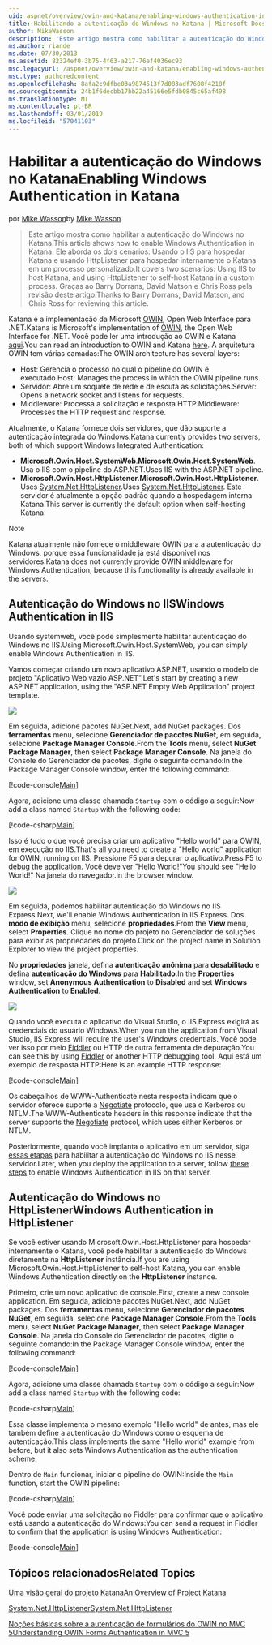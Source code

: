```yaml
---
uid: aspnet/overview/owin-and-katana/enabling-windows-authentication-in-katana
title: Habilitando a autenticação do Windows no Katana | Microsoft Docs
author: MikeWasson
description: 'Este artigo mostra como habilitar a autenticação do Windows no Katana. Ele aborda os dois cenários: Usando o IIS para hospedar Katana e usando HttpListener para hospedar internamente Kat...'
ms.author: riande
ms.date: 07/30/2013
ms.assetid: 82324ef0-3b75-4f63-a217-76ef4036ec93
msc.legacyurl: /aspnet/overview/owin-and-katana/enabling-windows-authentication-in-katana
msc.type: authoredcontent
ms.openlocfilehash: 8afa2c9dfbe03a9874513f7d083adf7608f4218f
ms.sourcegitcommit: 24b1f6decbb17bb22a45166e5fdb0845c65af498
ms.translationtype: MT
ms.contentlocale: pt-BR
ms.lasthandoff: 03/01/2019
ms.locfileid: "57041103"
---
```

<a name="enabling-windows-authentication-in-katana"></a><span data-ttu-id="63c53-104">Habilitar a autenticação do Windows no Katana</span><span class="sxs-lookup"><span data-stu-id="63c53-104">Enabling Windows Authentication in Katana</span></span>
====================
<span data-ttu-id="63c53-105">por [Mike Wasson](https://github.com/MikeWasson)</span><span class="sxs-lookup"><span data-stu-id="63c53-105">by [Mike Wasson](https://github.com/MikeWasson)</span></span>

> <span data-ttu-id="63c53-106">Este artigo mostra como habilitar a autenticação do Windows no Katana.</span><span class="sxs-lookup"><span data-stu-id="63c53-106">This article shows how to enable Windows Authentication in Katana.</span></span> <span data-ttu-id="63c53-107">Ele aborda os dois cenários: Usando o IIS para hospedar Katana e usando HttpListener para hospedar internamente o Katana em um processo personalizado.</span><span class="sxs-lookup"><span data-stu-id="63c53-107">It covers two scenarios: Using IIS to host Katana, and using HttpListener to self-host Katana in a custom process.</span></span> <span data-ttu-id="63c53-108">Graças ao Barry Dorrans, David Matson e Chris Ross pela revisão deste artigo.</span><span class="sxs-lookup"><span data-stu-id="63c53-108">Thanks to Barry Dorrans, David Matson, and Chris Ross for reviewing this article.</span></span>


<span data-ttu-id="63c53-109">Katana é a implementação da Microsoft [OWIN](http://owin.org/), Open Web Interface para .NET.</span><span class="sxs-lookup"><span data-stu-id="63c53-109">Katana is Microsoft's implementation of [OWIN](http://owin.org/), the Open Web Interface for .NET.</span></span> <span data-ttu-id="63c53-110">Você pode ler uma introdução ao OWIN e Katana [aqui](an-overview-of-project-katana.md).</span><span class="sxs-lookup"><span data-stu-id="63c53-110">You can read an introduction to OWIN and Katana [here](an-overview-of-project-katana.md).</span></span> <span data-ttu-id="63c53-111">A arquitetura OWIN tem várias camadas:</span><span class="sxs-lookup"><span data-stu-id="63c53-111">The OWIN architecture has several layers:</span></span>

- <span data-ttu-id="63c53-112">Host: Gerencia o processo no qual o pipeline do OWIN é executado.</span><span class="sxs-lookup"><span data-stu-id="63c53-112">Host: Manages the process in which the OWIN pipeline runs.</span></span>
- <span data-ttu-id="63c53-113">Servidor: Abre um soquete de rede e de escuta as solicitações.</span><span class="sxs-lookup"><span data-stu-id="63c53-113">Server: Opens a network socket and listens for requests.</span></span>
- <span data-ttu-id="63c53-114">Middleware: Processa a solicitação e resposta HTTP.</span><span class="sxs-lookup"><span data-stu-id="63c53-114">Middleware: Processes the HTTP request and response.</span></span>

<span data-ttu-id="63c53-115">Atualmente, o Katana fornece dois servidores, que dão suporte a autenticação integrada do Windows:</span><span class="sxs-lookup"><span data-stu-id="63c53-115">Katana currently provides two servers, both of which support Windows Integrated Authentication:</span></span>

- <span data-ttu-id="63c53-116">**Microsoft.Owin.Host.SystemWeb**.</span><span class="sxs-lookup"><span data-stu-id="63c53-116">**Microsoft.Owin.Host.SystemWeb**.</span></span> <span data-ttu-id="63c53-117">Usa o IIS com o pipeline do ASP.NET.</span><span class="sxs-lookup"><span data-stu-id="63c53-117">Uses IIS with the ASP.NET pipeline.</span></span>
- <span data-ttu-id="63c53-118">**Microsoft.Owin.Host.HttpListener**.</span><span class="sxs-lookup"><span data-stu-id="63c53-118">**Microsoft.Owin.Host.HttpListener**.</span></span> <span data-ttu-id="63c53-119">Uses [System.Net.HttpListener](https://msdn.microsoft.com/library/system.net.httplistener.aspx).</span><span class="sxs-lookup"><span data-stu-id="63c53-119">Uses [System.Net.HttpListener](https://msdn.microsoft.com/library/system.net.httplistener.aspx).</span></span> <span data-ttu-id="63c53-120">Este servidor é atualmente a opção padrão quando a hospedagem interna Katana.</span><span class="sxs-lookup"><span data-stu-id="63c53-120">This server is currently the default option when self-hosting Katana.</span></span>

> [!NOTE]
> <span data-ttu-id="63c53-121">Katana atualmente não fornece o middleware OWIN para a autenticação do Windows, porque essa funcionalidade já está disponível nos servidores.</span><span class="sxs-lookup"><span data-stu-id="63c53-121">Katana does not currently provide OWIN middleware for Windows Authentication, because this functionality is already available in the servers.</span></span>

## <a name="windows-authentication-in-iis"></a><span data-ttu-id="63c53-122">Autenticação do Windows no IIS</span><span class="sxs-lookup"><span data-stu-id="63c53-122">Windows Authentication in IIS</span></span>

<span data-ttu-id="63c53-123">Usando systemweb, você pode simplesmente habilitar autenticação do Windows no IIS.</span><span class="sxs-lookup"><span data-stu-id="63c53-123">Using Microsoft.Owin.Host.SystemWeb, you can simply enable Windows Authentication in IIS.</span></span>

<span data-ttu-id="63c53-124">Vamos começar criando um novo aplicativo ASP.NET, usando o modelo de projeto "Aplicativo Web vazio ASP.NET".</span><span class="sxs-lookup"><span data-stu-id="63c53-124">Let's start by creating a new ASP.NET application, using the "ASP.NET Empty Web Application" project template.</span></span>

![](enabling-windows-authentication-in-katana/_static/image1.png)

<span data-ttu-id="63c53-125">Em seguida, adicione pacotes NuGet.</span><span class="sxs-lookup"><span data-stu-id="63c53-125">Next, add NuGet packages.</span></span> <span data-ttu-id="63c53-126">Dos **ferramentas** menu, selecione **Gerenciador de pacotes NuGet**, em seguida, selecione **Package Manager Console**.</span><span class="sxs-lookup"><span data-stu-id="63c53-126">From the **Tools** menu, select **NuGet Package Manager**, then select **Package Manager Console**.</span></span> <span data-ttu-id="63c53-127">Na janela do Console do Gerenciador de pacotes, digite o seguinte comando:</span><span class="sxs-lookup"><span data-stu-id="63c53-127">In the Package Manager Console window, enter the following command:</span></span>

[!code-console[Main](enabling-windows-authentication-in-katana/samples/sample1.cmd)]

<span data-ttu-id="63c53-128">Agora, adicione uma classe chamada `Startup` com o código a seguir:</span><span class="sxs-lookup"><span data-stu-id="63c53-128">Now add a class named `Startup` with the following code:</span></span>

[!code-csharp[Main](enabling-windows-authentication-in-katana/samples/sample2.cs)]

<span data-ttu-id="63c53-129">Isso é tudo o que você precisa criar um aplicativo "Hello world" para OWIN, em execução no IIS.</span><span class="sxs-lookup"><span data-stu-id="63c53-129">That's all you need to create a "Hello world" application for OWIN, running on IIS.</span></span> <span data-ttu-id="63c53-130">Pressione F5 para depurar o aplicativo.</span><span class="sxs-lookup"><span data-stu-id="63c53-130">Press F5 to debug the application.</span></span> <span data-ttu-id="63c53-131">Você deve ver "Hello World!"</span><span class="sxs-lookup"><span data-stu-id="63c53-131">You should see "Hello World!"</span></span> <span data-ttu-id="63c53-132">Na janela do navegador.</span><span class="sxs-lookup"><span data-stu-id="63c53-132">in the browser window.</span></span>

![](enabling-windows-authentication-in-katana/_static/image2.png)

<span data-ttu-id="63c53-133">Em seguida, podemos habilitar autenticação do Windows no IIS Express.</span><span class="sxs-lookup"><span data-stu-id="63c53-133">Next, we'll enable Windows Authentication in IIS Express.</span></span> <span data-ttu-id="63c53-134">Dos **modo de exibição** menu, selecione **propriedades**.</span><span class="sxs-lookup"><span data-stu-id="63c53-134">From the **View** menu, select **Properties**.</span></span> <span data-ttu-id="63c53-135">Clique no nome do projeto no Gerenciador de soluções para exibir as propriedades do projeto.</span><span class="sxs-lookup"><span data-stu-id="63c53-135">Click on the project name in Solution Explorer to view the project properties.</span></span>

<span data-ttu-id="63c53-136">No **propriedades** janela, defina **autenticação anônima** para **desabilitado** e defina **autenticação do Windows** para  **Habilitado**.</span><span class="sxs-lookup"><span data-stu-id="63c53-136">In the **Properties** window, set **Anonymous Authentication** to **Disabled** and set **Windows Authentication** to **Enabled**.</span></span>

![](enabling-windows-authentication-in-katana/_static/image3.png)

<span data-ttu-id="63c53-137">Quando você executa o aplicativo do Visual Studio, o IIS Express exigirá as credenciais do usuário Windows.</span><span class="sxs-lookup"><span data-stu-id="63c53-137">When you run the application from Visual Studio, IIS Express will require the user's Windows credentials.</span></span> <span data-ttu-id="63c53-138">Você pode ver isso por meio [Fiddler](http://fiddler2.com/home) ou HTTP de outra ferramenta de depuração.</span><span class="sxs-lookup"><span data-stu-id="63c53-138">You can see this by using [Fiddler](http://fiddler2.com/home) or another HTTP debugging tool.</span></span> <span data-ttu-id="63c53-139">Aqui está um exemplo de resposta HTTP:</span><span class="sxs-lookup"><span data-stu-id="63c53-139">Here is an example HTTP response:</span></span>

[!code-console[Main](enabling-windows-authentication-in-katana/samples/sample3.cmd?highlight=1,5-6)]

<span data-ttu-id="63c53-140">Os cabeçalhos de WWW-Authenticate nesta resposta indicam que o servidor oferece suporte a [Negotiate](http://www.ietf.org/rfc/rfc4559.txt) protocolo, que usa o Kerberos ou NTLM.</span><span class="sxs-lookup"><span data-stu-id="63c53-140">The WWW-Authenticate headers in this response indicate that the server supports the [Negotiate](http://www.ietf.org/rfc/rfc4559.txt) protocol, which uses either Kerberos or NTLM.</span></span>

<span data-ttu-id="63c53-141">Posteriormente, quando você implanta o aplicativo em um servidor, siga [essas etapas](https://www.iis.net/configreference/system.webserver/security/authentication/windowsauthentication) para habilitar a autenticação do Windows no IIS nesse servidor.</span><span class="sxs-lookup"><span data-stu-id="63c53-141">Later, when you deploy the application to a server, follow [these steps](https://www.iis.net/configreference/system.webserver/security/authentication/windowsauthentication) to enable Windows Authentication in IIS on that server.</span></span>

## <a name="windows-authentication-in-httplistener"></a><span data-ttu-id="63c53-142">Autenticação do Windows no HttpListener</span><span class="sxs-lookup"><span data-stu-id="63c53-142">Windows Authentication in HttpListener</span></span>

<span data-ttu-id="63c53-143">Se você estiver usando Microsoft.Owin.Host.HttpListener para hospedar internamente o Katana, você pode habilitar a autenticação do Windows diretamente na **HttpListener** instância.</span><span class="sxs-lookup"><span data-stu-id="63c53-143">If you are using Microsoft.Owin.Host.HttpListener to self-host Katana, you can enable Windows Authentication directly on the **HttpListener** instance.</span></span>

<span data-ttu-id="63c53-144">Primeiro, crie um novo aplicativo de console.</span><span class="sxs-lookup"><span data-stu-id="63c53-144">First, create a new console application.</span></span> <span data-ttu-id="63c53-145">Em seguida, adicione pacotes NuGet.</span><span class="sxs-lookup"><span data-stu-id="63c53-145">Next, add NuGet packages.</span></span> <span data-ttu-id="63c53-146">Dos **ferramentas** menu, selecione **Gerenciador de pacotes NuGet**, em seguida, selecione **Package Manager Console**.</span><span class="sxs-lookup"><span data-stu-id="63c53-146">From the **Tools** menu, select **NuGet Package Manager**, then select **Package Manager Console**.</span></span> <span data-ttu-id="63c53-147">Na janela do Console do Gerenciador de pacotes, digite o seguinte comando:</span><span class="sxs-lookup"><span data-stu-id="63c53-147">In the Package Manager Console window, enter the following command:</span></span>

[!code-console[Main](enabling-windows-authentication-in-katana/samples/sample4.cmd)]

<span data-ttu-id="63c53-148">Agora, adicione uma classe chamada `Startup` com o código a seguir:</span><span class="sxs-lookup"><span data-stu-id="63c53-148">Now add a class named `Startup` with the following code:</span></span>

[!code-csharp[Main](enabling-windows-authentication-in-katana/samples/sample5.cs)]

<span data-ttu-id="63c53-149">Essa classe implementa o mesmo exemplo "Hello world" de antes, mas ele também define a autenticação do Windows como o esquema de autenticação.</span><span class="sxs-lookup"><span data-stu-id="63c53-149">This class implements the same "Hello world" example from before, but it also sets Windows Authentication as the authentication scheme.</span></span>

<span data-ttu-id="63c53-150">Dentro de `Main` funcionar, iniciar o pipeline do OWIN:</span><span class="sxs-lookup"><span data-stu-id="63c53-150">Inside the `Main` function, start the OWIN pipeline:</span></span>

[!code-csharp[Main](enabling-windows-authentication-in-katana/samples/sample6.cs)]

<span data-ttu-id="63c53-151">Você pode enviar uma solicitação no Fiddler para confirmar que o aplicativo está usando a autenticação do Windows:</span><span class="sxs-lookup"><span data-stu-id="63c53-151">You can send a request in Fiddler to confirm that the application is using Windows Authentication:</span></span>

[!code-console[Main](enabling-windows-authentication-in-katana/samples/sample7.cmd?highlight=1,4-5)]

## <a name="related-topics"></a><span data-ttu-id="63c53-152">Tópicos relacionados</span><span class="sxs-lookup"><span data-stu-id="63c53-152">Related Topics</span></span>

[<span data-ttu-id="63c53-153">Uma visão geral do projeto Katana</span><span class="sxs-lookup"><span data-stu-id="63c53-153">An Overview of Project Katana</span></span>](an-overview-of-project-katana.md)

[<span data-ttu-id="63c53-154">System.Net.HttpListener</span><span class="sxs-lookup"><span data-stu-id="63c53-154">System.Net.HttpListener</span></span>](https://msdn.microsoft.com/library/system.net.httplistener.aspx)

[<span data-ttu-id="63c53-155">Noções básicas sobre a autenticação de formulários do OWIN no MVC 5</span><span class="sxs-lookup"><span data-stu-id="63c53-155">Understanding OWIN Forms Authentication in MVC 5</span></span>](https://blogs.msdn.com/b/webdev/archive/2013/07/03/understanding-owin-forms-authentication-in-mvc-5.aspx)
